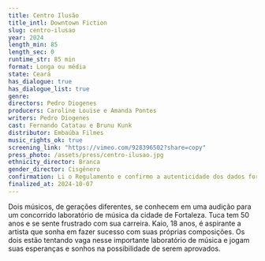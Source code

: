 ```yaml
---
title: Centro Ilusão
title_intl: Downtown Fiction
slug: centro-ilusao
year: 2024
length_min: 85
length_sec: 0
runtime_str: 85 min
format: Longa ou média
state: Ceará
has_dialogue: true
has_dialogue_list: true
genre: 
directors: Pedro Diogenes
producers: Caroline Louise e Amanda Pontes
writers: Pedro Diogenes
cast: Fernando Catatau e Brunu Kunk
distributor: Embaúba Filmes
music_rights_ok: true
screening_link: "https://vimeo.com/928396502?share=copy"
press_photo: /assets/press/centro-ilusao.jpg
ethnicity_director: Branca
gender_director: Cisgênero
confirmation: Li o Regulamento e confirmo a autenticidade dos dados fornecido nesta ficha de inscrição.
finalized_at: 2024-10-07
---
```


Dois músicos, de gerações diferentes, se conhecem em uma audição para um concorrido laboratório de música da cidade de Fortaleza. Tuca tem 50 anos e se sente frustrado com sua carreira. Kaio, 18 anos, é aspirante a artista que sonha em fazer sucesso com suas próprias composições. Os dois estão tentando vaga nesse importante laboratório de música e jogam suas esperanças e sonhos na possibilidade de serem aprovados.
